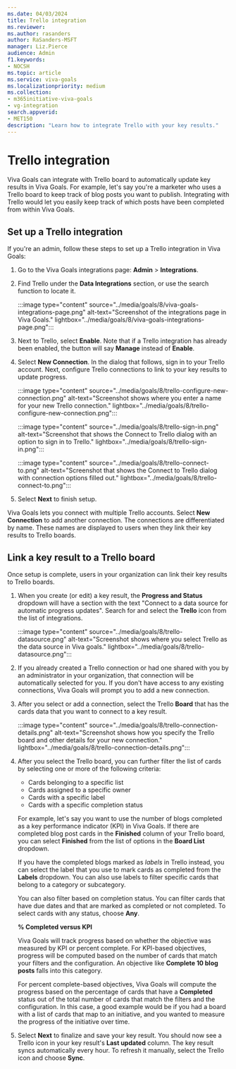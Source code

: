 ```yaml
---
ms.date: 04/03/2024
title: Trello integration
ms.reviewer: 
ms.author: rasanders
author: RaSanders-MSFT
manager: Liz.Pierce
audience: Admin
f1.keywords:
- NOCSH
ms.topic: article
ms.service: viva-goals
ms.localizationpriority: medium
ms.collection:  
- m365initiative-viva-goals
- vg-integration
search.appverid:
- MET150
description: "Learn how to integrate Trello with your key results."
---
```


# Trello integration

Viva Goals can integrate with Trello board to automatically update key results in Viva Goals. For example, let's say you're a marketer who uses a Trello board to keep track of blog posts you want to publish. Integrating with Trello would let you easily keep track of which posts have been completed from within Viva Goals.

## Set up a Trello integration

If you're an admin, follow these steps to set up a Trello integration in Viva Goals:

1. Go to the Viva Goals integrations page:  **Admin** > **Integrations**.

1. Find Trello under the **Data Integrations** section, or use the search function to locate it.

    :::image type="content" source="../media/goals/8/viva-goals-integrations-page.png" alt-text="Screenshot of the integrations page in Viva Goals." lightbox="../media/goals/8/viva-goals-integrations-page.png":::

1. Next to Trello, select **Enable**. Note that if a Trello integration has already been enabled, the button will say **Manage** instead of **Enable**.

1. Select **New Connection**. In the dialog that follows, sign in to your Trello account. Next, configure Trello connections to link to your key results to update progress.

     :::image type="content" source="../media/goals/8/trello-configure-new-connection.png" alt-text="Screenshot shows where you enter a name for your new Trello connection." lightbox="../media/goals/8/trello-configure-new-connection.png":::

     :::image type="content" source="../media/goals/8/trello-sign-in.png" alt-text="Screenshot that shows the Connect to Trello dialog with an option to sign in to Trello." lightbox="../media/goals/8/trello-sign-in.png":::

     :::image type="content" source="../media/goals/8/trello-connect-to.png" alt-text="Screenshot that shows the Connect to Trello dialog with connection options filled out." lightbox="../media/goals/8/trello-connect-to.png":::

1. Select **Next** to finish setup.

Viva Goals lets you connect with multiple Trello accounts. Select **New Connection** to add another connection. The connections are differentiated by name. These names are displayed to users when they link their key results to Trello boards.

## Link a key result to a Trello board

Once setup is complete, users in your organization can link their key results to Trello boards.

1. When you create (or edit) a key result, the **Progress and Status** dropdown will have a section with the text "Connect to a data source for automatic progress updates". Search for and select the **Trello** icon from the list of integrations.

    :::image type="content" source="../media/goals/8/trello-datasource.png" alt-text="Screenshot shows where you select Trello as the data source in Viva goals." lightbox="../media/goals/8/trello-datasource.png":::

1. If you already created a Trello connection or had one shared with you by an administrator in your organization, that connection will be automatically selected for you. If you don't have access to any existing connections, Viva Goals will prompt you to add a new connection.

1. After you select or add a connection, select the Trello **Board** that has the cards data that you want to connect to a key result.

    :::image type="content" source="../media/goals/8/trello-connection-details.png" alt-text="Screenshot shows how you specify the Trello board and other details for your new connection." lightbox="../media/goals/8/trello-connection-details.png":::

1. After you select the Trello board, you can further filter the list of cards by selecting one or more of the following criteria:

    - Cards belonging to a specific list
    - Cards assigned to a specific owner
    - Cards with a specific label
    - Cards with a specific completion status

    For example, let's say you want to use the number of blogs completed as a key performance indicator (KPI) in Viva Goals. If there are completed blog post cards in the **Finished** column of your Trello board, you can select **Finished** from the list of options in the **Board List** dropdown.

    If you have the completed blogs marked as *labels* in Trello instead, you can select the label that you use to mark cards as completed from the **Labels** dropdown. You can also use labels to filter specific cards that belong to a category or subcategory.

    You can also filter based on completion status. You can filter cards that have due dates and that are marked as completed or not completed. To select cards with any status, choose **Any**.

    **% Completed versus KPI**

    Viva Goals will track progress based on whether the objective was measured by KPI or percent complete. For KPI-based objectives, progress will be computed based on the number of cards that match your filters and the configuration. An objective like **Complete 10 blog posts** falls into this category.

    For percent complete-based objectives, Viva Goals will compute the progress based on the percentage of cards that have a **Completed** status out of the total number of cards that match the filters and the configuration. In this case, a good example would be if you had a board with a list of cards that map to an initiative, and you wanted to measure the progress of the initiative over time.

1. Select **Next** to finalize and save your key result. You should now see a Trello icon in your key result's **Last updated** column. The key result syncs automatically every hour. To refresh it manually, select the Trello icon and choose **Sync**.
